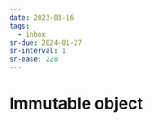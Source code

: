 ```yaml
---
date: 2023-03-16
tags:
  - inbox
sr-due: 2024-01-27
sr-interval: 1
sr-ease: 228
---
```


# Immutable object
